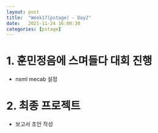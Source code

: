 ```yaml
---
layout: post
title:  "Week17(pstage) - Day2"
date:   2021-11-24 16:00:30
categories: [pstage]
---
```

 
# 1. 훈민정음에 스며들다 대회 진행
* nsml mecab 설정

# 2. 최종 프로젝트
* 보고서 초안 작성